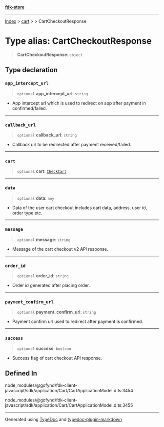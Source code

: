 [**fdk-store**](../../../README.md)
***

[Index](../../../API.md) > [cart](../../README.md) > [<internal>](../README.md) > CartCheckoutResponse

# Type alias: CartCheckoutResponse

> **CartCheckoutResponse**: `object`

## Type declaration

### `app_intercept_url`

> `optional` **app\_intercept\_url**: `string`

- App intercept url which is used to
redirect on app after payment in confirmed/failed.

***

### `callback_url`

> `optional` **callback\_url**: `string`

- Callback url to be redirected after
payment received/failed.

***

### `cart`

> `optional` **cart**: [`CheckCart`](type-alias.CheckCart.md)

***

### `data`

> `optional` **data**: `any`

- Data of the user cart checkout includes cart
data, address, user id, order type etc.

***

### `message`

> `optional` **message**: `string`

- Message of the cart checkout v2 API response.

***

### `order_id`

> `optional` **order\_id**: `string`

- Order id generated after placing order.

***

### `payment_confirm_url`

> `optional` **payment\_confirm\_url**: `string`

- Payment confirm url used to
redirect after payment is confirmed.

***

### `success`

> `optional` **success**: `boolean`

- Success flag of cart checkout API response.

## Defined In

node\_modules/@gofynd/fdk-client-javascript/sdk/application/Cart/CartApplicationModel.d.ts:3454

node\_modules/@gofynd/fdk-client-javascript/sdk/application/Cart/CartApplicationModel.d.ts:3455

***
Generated using [TypeDoc](https://typedoc.org/) and [typedoc-plugin-markdown](https://www.npmjs.com/package/typedoc-plugin-markdown)
